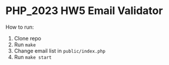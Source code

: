 # PHP_2023 HW5 Email Validator

How to run:
1. Clone repo
2. Run `make`
3. Change email list in `public/index.php`
4. Run `make start`
